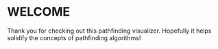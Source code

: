 # WELCOME
Thank you for checking out this pathfinding visualizer. Hopefully it helps solidify the concepts of pathfinding algorithms!
